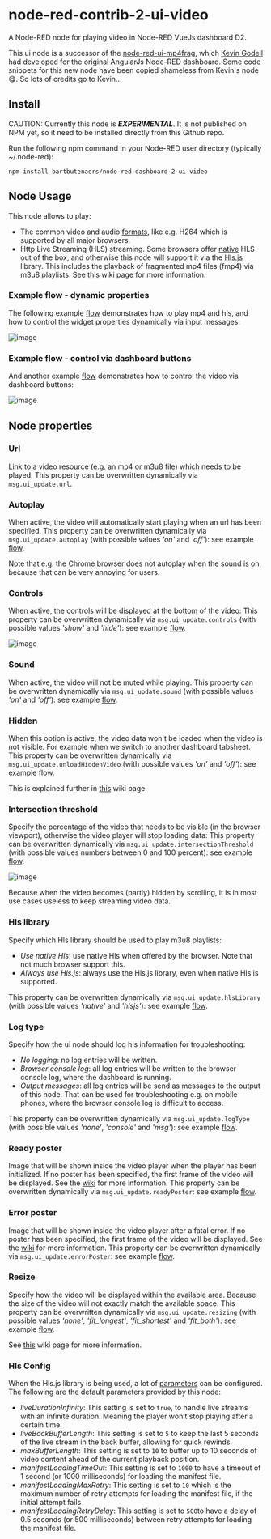 # node-red-contrib-2-ui-video
A Node-RED node for playing video in Node-RED VueJs dashboard D2.

This ui node is a successor of the [node-red-ui-mp4frag](https://github.com/kevinGodell/node-red-ui-mp4frag), which [Kevin Godell](https://github.com/kevinGodell) had developed for the original AngularJs Node-RED dashboard.  Some code snippets for this new node have been copied shameless from Kevin's node :yum:.  So lots of credits go to Kevin...

## Install
CAUTION: Currently this node is ***EXPERIMENTAL***.  It is not published on NPM yet, so it need to be installed directly from this Github repo.

Run the following npm command in your Node-RED user directory (typically ~/.node-red):
```
npm install bartbutenaers/node-red-dashboard-2-ui-video
```

## Node Usage
This node allows to play:
+ The common video and audio [formats](https://videojs.com/html5-video-support/), like e.g. H264 which is supported by all major browsers.
+ Http Live Streaming (HLS) streaming.  Some browsers offer [native](https://caniuse.com/?search=hls) HLS out of the box, and otherwise this node will support it via the [Hls.js](https://github.com/video-dev/hls.js/blob/master/README.md) library.  This includes the playback of fragmented mp4 files (fmp4) via m3u8 playlists.  See [this](https://github.com/bartbutenaers/node-red-dashboard-2-ui-video/wiki/HLS-introduction) wiki page for more information.

### Example flow - dynamic properties
The following example [flow](https://github.com/bartbutenaers/node-red-dashboard-2-ui-video/blob/main/examples/dynamic%20properties.json) demonstrates how to play mp4 and hls, and how to control the widget properties dynamically via input messages:

![image](https://github.com/user-attachments/assets/63613839-30ac-4150-8c0f-1a917afbec22)

### Example flow - control via dashboard buttons
And another example [flow](https://github.com/bartbutenaers/node-red-dashboard-2-ui-video/blob/main/examples/control%20via%20dashboard%20buttons.json) demonstrates how to control the video via dashboard buttons:

![image](https://github.com/user-attachments/assets/35304c12-afa0-4425-b450-d47c88dc1b96)

## Node properties

### Url
Link to a video resource (e.g. an mp4 or m3u8 file) which needs to be played.
This property can be overwritten dynamically via `msg.ui_update.url`.

### Autoplay
When active, the video will automatically start playing when an url has been specified.
This property can be overwritten dynamically via `msg.ui_update.autoplay` (with possible values *'on'* and *'off'*): see example [flow](https://github.com/bartbutenaers/node-red-dashboard-2-ui-video/edit/main/README.md#example-flow---dynamic-properties).

Note that e.g. the Chrome browser does not autoplay when the sound is on, because that can be very annoying for users.

### Controls
When active, the controls will be displayed at the bottom of the video:
This property can be overwritten dynamically via `msg.ui_update.controls` (with possible values *'show'* and *'hide'*): see example [flow](https://github.com/bartbutenaers/node-red-dashboard-2-ui-video/edit/main/README.md#example-flow---dynamic-properties).

![image](https://github.com/user-attachments/assets/a0844ddc-58d2-4d78-944c-4e92e66f8ef5)

### Sound
When active, the video will not be muted while playing.
This property can be overwritten dynamically via `msg.ui_update.sound` (with possible values *'on'* and *'off'*): see example [flow](https://github.com/bartbutenaers/node-red-dashboard-2-ui-video/edit/main/README.md#example-flow---dynamic-properties).

### Hidden
When this option is active, the video data won't be loaded when the video is not visible.  For example when we switch to another dashboard tabsheet.
This property can be overwritten dynamically via `msg.ui_update.unloadHiddenVideo` (with possible values *'on'* and *'off'*): see example [flow](https://github.com/bartbutenaers/node-red-dashboard-2-ui-video/edit/main/README.md#example-flow---dynamic-properties).

This is explained further in [this](https://github.com/bartbutenaers/node-red-dashboard-2-ui-video/wiki/Unload-hidden-video) wiki page.

### Intersection threshold
Specify the percentage of the video that needs to be visible (in the browser viewport), otherwise the video player will stop loading data:
This property can be overwritten dynamically via `msg.ui_update.intersectionThreshold` (with possible values numbers between 0 and 100 percent): see example [flow](https://github.com/bartbutenaers/node-red-dashboard-2-ui-video/edit/main/README.md#example-flow---dynamic-properties).

![image](https://github.com/user-attachments/assets/85bfc61c-df78-4154-9206-851a50571708)

Because when the video becomes (partly) hidden by scrolling, it is in most use cases useless to keep streaming video data.

### Hls library
Specify which Hls library should be used to play m3u8 playlists:
+ *Use native Hls*: use native Hls when offered by the browser.  Note that not much browser support this.
+ *Always use Hls.js*: always use the Hls.js library, even when native Hls is supported.

This property can be overwritten dynamically via `msg.ui_update.hlsLibrary` (with possible values *'native'* and *'hlsjs'*): see example [flow](https://github.com/bartbutenaers/node-red-dashboard-2-ui-video/edit/main/README.md#example-flow---dynamic-properties).

### Log type
Specify how the ui node should log his information for troubleshooting:
+ *No logging*: no log entries will be written.
+ *Browser console log*: all log entries will be written to the browser console log, where the dashboard is running.
+ *Output messages*: all log entries will be send as messages to the output of this node.  That can be used for troubleshooting e.g. on mobile phones, where the browser console log is difficult to access.

This property can be overwritten dynamically via `msg.ui_update.logType` (with possible values *'none'*, *'console'* and *'msg'*): see example [flow](https://github.com/bartbutenaers/node-red-dashboard-2-ui-video/edit/main/README.md#example-flow---dynamic-properties).

### Ready poster
Image that will be shown inside the video player when the player has been initialized.  If no poster has been specified, the first frame of the video will be displayed.  See the [wiki](https://github.com/bartbutenaers/node-red-dashboard-2-ui-video/wiki/Introduction-to-posters) for more information.
This property can be overwritten dynamically via `msg.ui_update.readyPoster`: see example [flow](https://github.com/bartbutenaers/node-red-dashboard-2-ui-video/edit/main/README.md#example-flow---dynamic-properties).

### Error poster
Image that will be shown inside the video player after a fatal error.  If no poster has been specified, the first frame of the video will be displayed.  See the [wiki](https://github.com/bartbutenaers/node-red-dashboard-2-ui-video/wiki/Introduction-to-posters) for more information.
This property can be overwritten dynamically via `msg.ui_update.errorPoster`: see example [flow](https://github.com/bartbutenaers/node-red-dashboard-2-ui-video/edit/main/README.md#example-flow---dynamic-properties).

### Resize
Specify how the video will be displayed within the available area.  Because the size of the video will not exactly match the available space.
This property can be overwritten dynamically via `msg.ui_update.resizing` (with possible values *'none'*, *'fit_longest'*, *'fit_shortest'* and *'fit_both'*): see example [flow](https://github.com/bartbutenaers/node-red-dashboard-2-ui-video/edit/main/README.md#example-flow---dynamic-properties).

See [this](https://github.com/bartbutenaers/node-red-dashboard-2-ui-video/wiki/Adjustable-resizing) wiki page for more information.

### Hls Config
When the Hls.js library is being used, a lot of [parameters](https://github.com/video-dev/hls.js/blob/master/docs/API.md) can be configured.  The following are the default parameters provided by this node:
+ *liveDurationInfinity*: This setting is set to `true`, to handle live streams with an infinite duration.  Meaning the player won’t stop playing after a certain time.
+ *liveBackBufferLength*: This setting is set to `5` to keep the last 5 seconds of the live stream in the back buffer, allowing for quick rewinds.
+ *maxBufferLength*: This setting is set to `10` to buffer up to 10 seconds of video content ahead of the current playback position.
+ *manifestLoadingTimeOut*: This setting is set to `1000` to have a timeout of 1 second (or 1000 milliseconds) for loading the manifest file.
+ *manifestLoadingMaxRetry*: This setting is set to `10` which is the maximum number of retry attempts for loading the manifest file, if the initial attempt fails
+ *manifestLoadingRetryDelay*: This setting is set to `500`to have a delay of 0.5 seconds (or 500 milliseconds) between retry attempts for loading the manifest file.
